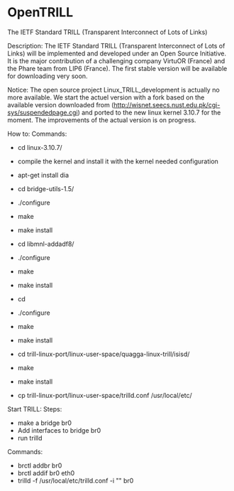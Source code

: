 OpenTRILL
=========

The IETF Standard TRILL (Transparent Interconnect of Lots of Links)

Description:
The IETF Standard TRILL (Transparent Interconnect of Lots of Links) will be implemented and developed under an Open Source Initiative. It is the major contribution of a challenging company VirtuOR (France) and the Phare team from LIP6 (France). The first stable version will be available for downloading very soon.


Notice:
The open source project Linux_TRILL_development is actually no more available. We start the actuel version with a fork based on the available version downloaded from (http://wisnet.seecs.nust.edu.pk/cgi-sys/suspendedpage.cgi) and ported to the new linux kernel 3.10.7 for the moment. The improvements of the actual version is on progress. 

How to:
Commands:
- cd linux-3.10.7/
- compile the kernel and install it with the kernel needed configuration

- apt-get install dia

- cd bridge-utils-1.5/
- ./configure
- make
- make install

- cd libmnl-addadf8/
- ./configure
- make
- make install

- cd 
- ./configure
- make
- make install

- cd trill-linux-port/linux-user-space/quagga-linux-trill/isisd/
- make
- make install
- cp trill-linux-port/linux-user-space/trilld.conf /usr/local/etc/


Start TRILL:
Steps:
- make a bridge br0
- Add interfaces to bridge br0
- run trilld 

Commands:
- brctl addbr br0
- brctl addif br0 eth0
- trilld -f /usr/local/etc/trilld.conf -i "" br0
